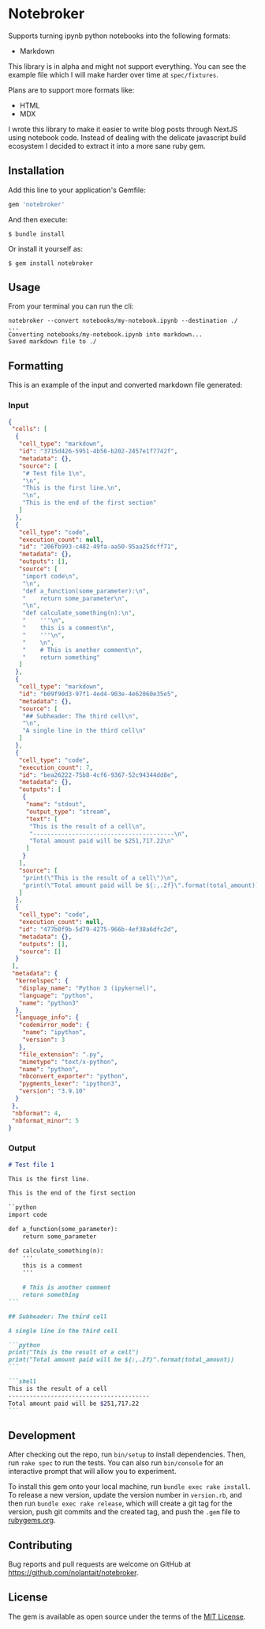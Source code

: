 # Notebroker

Supports turning ipynb python notebooks into the following formats:

- Markdown

This library is in alpha and might not support everything. You can see
the example file which I will make harder over time at `spec/fixtures`.

Plans are to support more formats like:

- HTML
- MDX

I wrote this library to make it easier to write blog posts through NextJS
using notebook code. Instead of dealing with the delicate javascript build
ecosystem I decided to extract it into a more sane ruby gem.

## Installation

Add this line to your application's Gemfile:

```ruby
gem 'notebroker'
```

And then execute:

    $ bundle install

Or install it yourself as:

    $ gem install notebroker

## Usage

From your terminal you can run the cli:

```
notebroker --convert notebooks/my-notebook.ipynb --destination ./
...
Converting notebooks/my-notebook.ipynb into markdown...
Saved markdown file to ./
```

## Formatting

This is an example of the input and converted markdown file generated:

### Input

```json
{
 "cells": [
  {
   "cell_type": "markdown",
   "id": "3715d426-5951-4b56-b202-2457e1f7742f",
   "metadata": {},
   "source": [
    "# Test file 1\n",
    "\n",
    "This is the first line.\n",
    "\n",
    "This is the end of the first section"
   ]
  },
  {
   "cell_type": "code",
   "execution_count": null,
   "id": "206fb993-c482-49fa-aa50-95aa25dcff71",
   "metadata": {},
   "outputs": [],
   "source": [
    "import code\n",
    "\n",
    "def a_function(some_parameter):\n",
    "    return some_parameter\n",
    "\n",
    "def calculate_something(n):\n",
    "    '''\n",
    "    this is a comment\n",
    "    '''\n",
    "    \n",
    "    # This is another comment\n",
    "    return something"
   ]
  },
  {
   "cell_type": "markdown",
   "id": "b09f90d3-97f1-4ed4-903e-4e62060e35e5",
   "metadata": {},
   "source": [
    "## Subheader: The third cell\n",
    "\n",
    "A single line in the third cell\n"
   ]
  },
  {
   "cell_type": "code",
   "execution_count": 7,
   "id": "bea26222-75b8-4cf6-9367-52c94344dd8e",
   "metadata": {},
   "outputs": [
    {
     "name": "stdout",
     "output_type": "stream",
     "text": [
      "This is the result of a cell\n",
      "----------------------------------------\n",
      "Total amount paid will be $251,717.22\n"
     ]
    }
   ],
   "source": [
    "print(\"This is the result of a cell\")\n",
    "print(\"Total amount paid will be ${:,.2f}\".format(total_amount))"
   ]
  },
  {
   "cell_type": "code",
   "execution_count": null,
   "id": "477b0f9b-5d79-4275-966b-4ef38a6dfc2d",
   "metadata": {},
   "outputs": [],
   "source": []
  }
 ],
 "metadata": {
  "kernelspec": {
   "display_name": "Python 3 (ipykernel)",
   "language": "python",
   "name": "python3"
  },
  "language_info": {
   "codemirror_mode": {
    "name": "ipython",
    "version": 3
   },
   "file_extension": ".py",
   "mimetype": "text/x-python",
   "name": "python",
   "nbconvert_exporter": "python",
   "pygments_lexer": "ipython3",
   "version": "3.9.10"
  }
 },
 "nbformat": 4,
 "nbformat_minor": 5
}
```

### Output

````markdown
# Test file 1

This is the first line.

This is the end of the first section

``python
import code

def a_function(some_parameter):
    return some_parameter

def calculate_something(n):
    '''
    this is a comment
    '''
    
    # This is another comment
    return something
```

## Subheader: The third cell

A single line in the third cell

```python
print("This is the result of a cell")
print("Total amount paid will be ${:,.2f}".format(total_amount))
```

```shell
This is the result of a cell
----------------------------------------
Total amount paid will be $251,717.22
```
````

## Development

After checking out the repo, run `bin/setup` to install dependencies. Then, run `rake spec` to run the tests. You can also run `bin/console` for an interactive prompt that will allow you to experiment.

To install this gem onto your local machine, run `bundle exec rake install`. To release a new version, update the version number in `version.rb`, and then run `bundle exec rake release`, which will create a git tag for the version, push git commits and the created tag, and push the `.gem` file to [rubygems.org](https://rubygems.org).

## Contributing

Bug reports and pull requests are welcome on GitHub at https://github.com/nolantait/notebroker.

## License

The gem is available as open source under the terms of the [MIT License](https://opensource.org/licenses/MIT).
